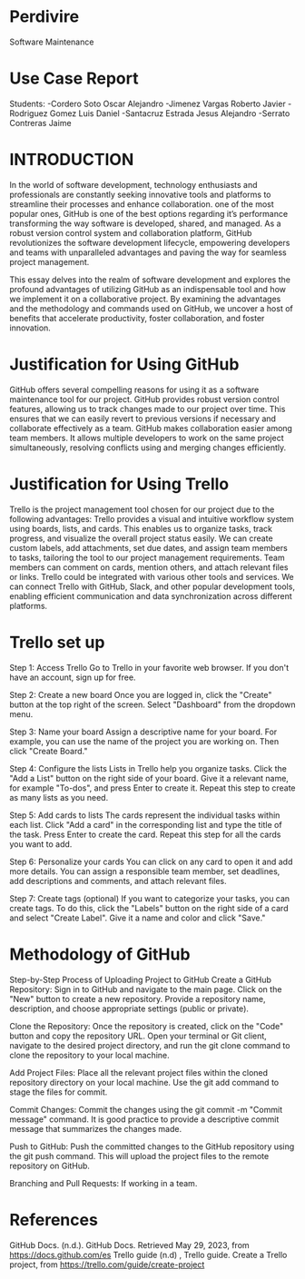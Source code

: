 
# Perdivire
 
Software Maintenance

# Use Case Report

Students:
-Cordero Soto Oscar Alejandro
-Jimenez Vargas Roberto Javier
-Rodriguez Gomez Luis Daniel
-Santacruz Estrada Jesus Alejandro
-Serrato Contreras Jaime

# INTRODUCTION

In the world of software development, technology enthusiasts and professionals are constantly seeking innovative tools and platforms to streamline their processes and enhance collaboration. one of the most popular ones, GitHub is one of the best options regarding it’s performance transforming the way software is developed, shared, and managed. As a robust version control system and collaboration platform, GitHub revolutionizes the software development lifecycle, empowering developers and teams with unparalleled advantages and paving the way for seamless project management.

This essay delves into the realm of software development and explores the profound advantages of utilizing GitHub as an indispensable tool and how we implement it on a collaborative project. By examining the advantages and the methodology and commands used on GitHub, we uncover a host of benefits that accelerate productivity, foster collaboration, and foster innovation.



# Justification for Using GitHub

GitHub offers several compelling reasons for using it as a software maintenance tool for our project. GitHub provides robust version control features, allowing us to track changes made to our project over time. This ensures that we can easily revert to previous versions if necessary and collaborate effectively as a team.
GitHub makes collaboration easier among team members. It allows multiple developers to work on the same project simultaneously, resolving conflicts using and merging changes efficiently.

# Justification for Using Trello


Trello is the project management tool chosen for our project due to the following advantages:
Trello provides a visual and intuitive workflow system using boards, lists, and cards. This enables us to organize tasks, track progress, and visualize the overall project status easily.
We can create custom labels, add attachments, set due dates, and assign team members to tasks, tailoring the tool to our project management requirements.
Team members can comment on cards, mention others, and attach relevant files or links.
Trello could be integrated with various other tools and services. We can connect Trello with GitHub, Slack, and other popular development tools, enabling efficient communication and data synchronization across different platforms.


# Trello set up 

Step 1: Access Trello
Go to Trello in your favorite web browser. If you don't have an account, sign up for free.

Step 2: Create a new board
Once you are logged in, click the "Create" button at the top right of the screen. Select "Dashboard" from the dropdown menu.

Step 3: Name your board
Assign a descriptive name for your board. For example, you can use the name of the project you are working on. Then click "Create Board."

Step 4: Configure the lists
Lists in Trello help you organize tasks. Click the "Add a List" button on the right side of your board. Give it a relevant name, for example "To-dos", and press Enter to create it. Repeat this step to create as many lists as you need.

Step 5: Add cards to lists
The cards represent the individual tasks within each list. Click "Add a card" in the corresponding list and type the title of the task. Press Enter to create the card. Repeat this step for all the cards you want to add.

Step 6: Personalize your cards
You can click on any card to open it and add more details. You can assign a responsible team member, set deadlines, add descriptions and comments, and attach relevant files.

Step 7: Create tags (optional)
If you want to categorize your tasks, you can create tags. To do this, click the "Labels" button on the right side of a card and select "Create Label". Give it a name and color and click "Save."

# Methodology of GitHub

Step-by-Step Process of Uploading Project to GitHub
Create a GitHub Repository: Sign in to GitHub and navigate to the main page. Click on the "New" button to create a new repository. Provide a repository name, description, and choose appropriate settings (public or private).

Clone the Repository: Once the repository is created, click on the "Code" button and copy the repository URL. Open your terminal or Git client, navigate to the desired project directory, and run the git clone <repository URL> command to clone the repository to your local machine.

Add Project Files: Place all the relevant project files within the cloned repository directory on your local machine. Use the git add <file> command to stage the files for commit.

Commit Changes: Commit the changes using the git commit -m "Commit message" command. It is good practice to provide a descriptive commit message that summarizes the changes made.

Push to GitHub: Push the committed changes to the GitHub repository using the git push command. This will upload the project files to the remote repository on GitHub.

Branching and Pull Requests: If working in a team.


# References
GitHub Docs. (n.d.). GitHub Docs. Retrieved May 29, 2023, from https://docs.github.com/es
Trello guide (n.d) , Trello guide. Create a Trello project, from https://trello.com/guide/create-project
